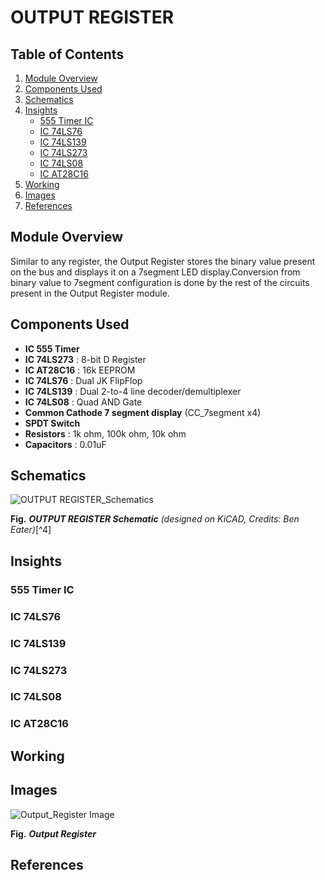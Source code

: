 
# OUTPUT REGISTER

## Table of Contents
1. [Module Overview](#module-overview)
2. [Components Used](#components-used)
3. [Schematics](#schematics)
4. [Insights](#insights)
     -  [555 Timer IC](#555-timer-ic)
     -  [IC 74LS76](#ic-74ls76)
     -  [IC 74LS139](#ic-74ls139)
     -  [IC 74LS273](#ic-74ls273)
     -  [IC 74LS08](#ic-74ls08)
     -  [IC AT28C16](#ic-at28c16)
5. [Working](#working)
6. [Images](#images)
7. [References](#references)

## Module Overview

Similar to any register, the Output Register stores the binary value present on the bus and displays it on a 7segment LED display.Conversion from binary value to 7segment configuration is done by the rest of the circuits present in the Output Register module.

## Components Used

- **IC 555 Timer**
- **IC 74LS273** : 8-bit D Register
- **IC AT28C16** : 16k EEPROM
- **IC 74LS76** : Dual JK FlipFlop
- **IC 74LS139** : Dual 2-to-4 line decoder/demultiplexer
- **IC  74LS08** : Quad AND Gate
- **Common Cathode 7 segment display** (CC_7segment x4)
- **SPDT Switch**
- **Resistors** : 1k ohm, 100k ohm, 10k ohm
- **Capacitors** : 0.01uF

## Schematics

![OUTPUT REGISTER_Schematics](https://eater.net/schematics/output.png)

**Fig.** ***OUTPUT REGISTER Schematic*** *(designed on KiCAD, Credits: Ben Eater)*[^4]

## Insights

### 555 Timer IC

### IC 74LS76

### IC 74LS139

### IC 74LS273

### IC 74LS08

### IC AT28C16

## Working

## Images

![Output_Register Image]()

**Fig.** ***Output Register***

## References

